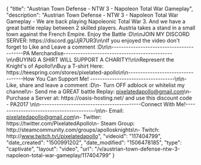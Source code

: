 {
    "title": "Austrian Town Defense - NTW 3 - Napoleon Total War Gameplay",
    "description": "Austrian Town Defense - NTW 3 - Napoleon Total War Gameplay - We are back playing Napoleonic Total War 3. And we have a great battle replay between 2 skilled players. Austria takes a stand in a small town against the French Empire. Enjoy the Battle :D\n\nJOIN MY DISCORD SERVER: https:\/\/discord.gg\/JjR7UR3\n\nIf you enjoyed the video don't forget to Like and Leave a comment :D\n\n-----------------------------------------PA Merchandise---------------------------------------------\n\nBUYING A SHIRT WILL SUPPORT A CHARITY!\n\nRepresent the Knight's of Apollo!\nBuy a T-shirt Here: https:\/\/teespring.com\/stores\/pixelated-apollo\n\n----------------------------------How You Can Support Me! -----------------------------------\n\n- Like, share and leave a comment :D\n- Turn OFF adblock or whitelist my channel\n- Send me a GREAT battle Replay: pixelatedapollo@gmail.com\n- Purchase a Server at: https:\/\/oasis-hosting.net\/ and use this discount code - PA2017 \n\n------------------------------------------Connect With Me!-----------------------------------------\n\n- Email: pixelatedapollo@gmail.com\n- Twitter: https:\/\/twitter.com\/PixelatedApollo\n- Steam Group:  http:\/\/steamcommunity.com\/groups\/apollosknights\n- Twitch: http:\/\/www.twitch.tv\/pixelatedapollo",
    "videoid": "117404799",
    "date_created": "1500991202",
    "date_modified": "1506478185",
    "type": "captivate",
    "layout": "video",
    "url": "\/v\/austrian-town-defense-ntw-3-napoleon-total-war-gameplay\/117404799"
}